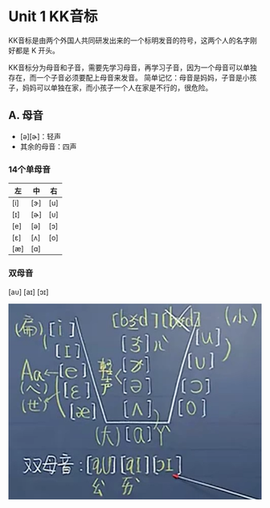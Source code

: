 # Unit 1 KK音标

KK音标是由两个外国人共同研发出来的一个标明发音的符号，这两个人的名字刚好都是 K 开头。

KK音标分为母音和子音，需要先学习母音，再学习子音，因为一个母音可以单独存在，而一个子音必须要配上母音来发音。
简单记忆：母音是妈妈，子音是小孩子，妈妈可以单独在家，而小孩子一个人在家是不行的，很危险。

## A. 母音

- [ə][ɚ]：轻声
- 其余的母音：四声

### 14个单母音
| 左 | 中 | 右 |
| - | - | - |
| [i] | [ɝ] | [u] |
| [ɪ] | [ɚ] | [ᴜ] |
| [e] | [ə] | [ɔ] |
| [ɛ] | [ʌ] | [o] |
| [æ] | [ɑ] | |

### 双母音

[aᴜ] [aɪ] [ɔɪ]

![单-双母音图例](assets/单-双母音图例.png)